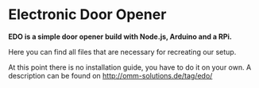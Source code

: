 # Electronic Door Opener

**EDO is a simple door opener build with Node.js, Arduino and a RPi.**

Here you can find all files that are necessary for recreating our setup.

At this point there is no installation guide, you have to do it on your own. 
A description can be found on http://omm-solutions.de/tag/edo/